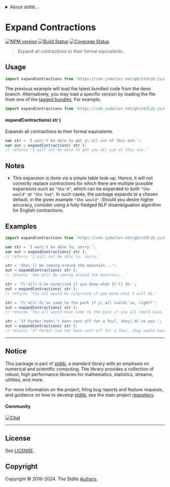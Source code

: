 <!--

@license Apache-2.0

Copyright (c) 2018 The Stdlib Authors.

Licensed under the Apache License, Version 2.0 (the "License");
you may not use this file except in compliance with the License.
You may obtain a copy of the License at

   http://www.apache.org/licenses/LICENSE-2.0

Unless required by applicable law or agreed to in writing, software
distributed under the License is distributed on an "AS IS" BASIS,
WITHOUT WARRANTIES OR CONDITIONS OF ANY KIND, either express or implied.
See the License for the specific language governing permissions and
limitations under the License.

-->


<details>
  <summary>
    About stdlib...
  </summary>
  <p>We believe in a future in which the web is a preferred environment for numerical computation. To help realize this future, we've built stdlib. stdlib is a standard library, with an emphasis on numerical and scientific computation, written in JavaScript (and C) for execution in browsers and in Node.js.</p>
  <p>The library is fully decomposable, being architected in such a way that you can swap out and mix and match APIs and functionality to cater to your exact preferences and use cases.</p>
  <p>When you use stdlib, you can be absolutely certain that you are using the most thorough, rigorous, well-written, studied, documented, tested, measured, and high-quality code out there.</p>
  <p>To join us in bringing numerical computing to the web, get started by checking us out on <a href="https://github.com/stdlib-js/stdlib">GitHub</a>, and please consider <a href="https://opencollective.com/stdlib">financially supporting stdlib</a>. We greatly appreciate your continued support!</p>
</details>

# Expand Contractions

[![NPM version][npm-image]][npm-url] [![Build Status][test-image]][test-url] [![Coverage Status][coverage-image]][coverage-url] <!-- [![dependencies][dependencies-image]][dependencies-url] -->

> Expand all contractions to their formal equivalents.

<section class="intro">

</section>

<!-- /.intro -->



<section class="usage">

## Usage

```javascript
import expandContractions from 'https://cdn.jsdelivr.net/gh/stdlib-js/nlp-expand-contractions@deno/mod.js';
```
The previous example will load the latest bundled code from the deno branch. Alternatively, you may load a specific version by loading the file from one of the [tagged bundles](https://github.com/stdlib-js/nlp-expand-contractions/tags). For example,

```javascript
import expandContractions from 'https://cdn.jsdelivr.net/gh/stdlib-js/nlp-expand-contractions@v0.2.0-deno/mod.js';
```

#### expandContractions( str )

Expands all contractions to their formal equivalents.

```javascript
var str = 'I won\'t be able to get y\'all out of this one.';
var out = expandContractions( str );
// returns 'I will not be able to get you all out of this one.'
```

</section>

<!-- /.usage -->

<section class="notes">

## Notes

-   This expansion is done via a simple table look-up. Hence, it will not correctly replace contractions for which there are multiple possible expansions such as `"She'd"`, which can be expanded to both `"She would"` or `"She had"`. In such cases, the package expands to a chosen default, in the given example `"She would"`. Should you desire higher accuracy, consider using a fully-fledged NLP disambiguation algorithm for English contractions.

</section>

<!-- /.notes -->

<section class="examples">

## Examples

<!-- eslint no-undef: "error" -->

```javascript
import expandContractions from 'https://cdn.jsdelivr.net/gh/stdlib-js/nlp-expand-contractions@deno/mod.js';

var str = 'I won\'t be able to, sorry.';
var out = expandContractions( str );
// returns 'I will not be able to, sorry.'

str = 'She\'ll be coming around the mountain...';
out = expandContractions( str );
// returns 'She will be coming around the mountain...'

str = 'Y\'all\'d be surprised if you know what I\'ll do.';
out = expandContractions( str );
// returns 'You all would be surprised if you know what I will do.'

str = 'Y\'all\'d\'ve come to the park if y\'all could\'ve, right?';
out = expandContractions( str );
// returns 'You all would have come to the park if you all could have, right?'

str = 'If Parker hadn\'t been sent off for a foul, they\'d\'ve won.';
out = expandContractions( str );
// returns 'If Parker had not been sent off for a foul, they would have won.'
```

</section>

<!-- /.examples -->

<!-- Section for related `stdlib` packages. Do not manually edit this section, as it is automatically populated. -->

<section class="related">

</section>

<!-- /.related -->

<!-- Section for all links. Make sure to keep an empty line after the `section` element and another before the `/section` close. -->


<section class="main-repo" >

* * *

## Notice

This package is part of [stdlib][stdlib], a standard library with an emphasis on numerical and scientific computing. The library provides a collection of robust, high performance libraries for mathematics, statistics, streams, utilities, and more.

For more information on the project, filing bug reports and feature requests, and guidance on how to develop [stdlib][stdlib], see the main project [repository][stdlib].

#### Community

[![Chat][chat-image]][chat-url]

---

## License

See [LICENSE][stdlib-license].


## Copyright

Copyright &copy; 2016-2024. The Stdlib [Authors][stdlib-authors].

</section>

<!-- /.stdlib -->

<!-- Section for all links. Make sure to keep an empty line after the `section` element and another before the `/section` close. -->

<section class="links">

[npm-image]: http://img.shields.io/npm/v/@stdlib/nlp-expand-contractions.svg
[npm-url]: https://npmjs.org/package/@stdlib/nlp-expand-contractions

[test-image]: https://github.com/stdlib-js/nlp-expand-contractions/actions/workflows/test.yml/badge.svg?branch=v0.2.0
[test-url]: https://github.com/stdlib-js/nlp-expand-contractions/actions/workflows/test.yml?query=branch:v0.2.0

[coverage-image]: https://img.shields.io/codecov/c/github/stdlib-js/nlp-expand-contractions/main.svg
[coverage-url]: https://codecov.io/github/stdlib-js/nlp-expand-contractions?branch=main

<!--

[dependencies-image]: https://img.shields.io/david/stdlib-js/nlp-expand-contractions.svg
[dependencies-url]: https://david-dm.org/stdlib-js/nlp-expand-contractions/main

-->

[chat-image]: https://img.shields.io/gitter/room/stdlib-js/stdlib.svg
[chat-url]: https://app.gitter.im/#/room/#stdlib-js_stdlib:gitter.im

[stdlib]: https://github.com/stdlib-js/stdlib

[stdlib-authors]: https://github.com/stdlib-js/stdlib/graphs/contributors

[umd]: https://github.com/umdjs/umd
[es-module]: https://developer.mozilla.org/en-US/docs/Web/JavaScript/Guide/Modules

[deno-url]: https://github.com/stdlib-js/nlp-expand-contractions/tree/deno
[deno-readme]: https://github.com/stdlib-js/nlp-expand-contractions/blob/deno/README.md
[umd-url]: https://github.com/stdlib-js/nlp-expand-contractions/tree/umd
[umd-readme]: https://github.com/stdlib-js/nlp-expand-contractions/blob/umd/README.md
[esm-url]: https://github.com/stdlib-js/nlp-expand-contractions/tree/esm
[esm-readme]: https://github.com/stdlib-js/nlp-expand-contractions/blob/esm/README.md
[branches-url]: https://github.com/stdlib-js/nlp-expand-contractions/blob/main/branches.md

[stdlib-license]: https://raw.githubusercontent.com/stdlib-js/nlp-expand-contractions/main/LICENSE

</section>

<!-- /.links -->
